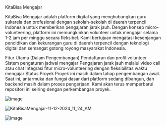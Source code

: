 KitaBisa Mengajar

KitaBisa Mengajar adalah platform digital yang menghubungkan guru sukarela dan profesional dengan sekolah-sekolah di daerah terpencil Indonesia untuk memberikan pengajaran jarak jauh. Dengan konsep micro-volunteering, platform ini memungkinkan volunteer untuk mengajar selama 1-2 jam per minggu secara fleksibel. Kami bertujuan mengatasi kesenjangan pendidikan dan kekurangan guru di daerah terpencil dengan teknologi digital dan semangat gotong royong masyarakat Indonesia.

Fitur Utama (Dalam Pengembangan)
Pendaftaran dan profil volunteer
Sistem pengaturan jadwal mengajar
Pengajaran jarak jauh melalui video call atau chat
Integrasi fitur micro-volunteering dengan fleksibilitas waktu mengajar
Status Proyek
Proyek ini masih dalam tahap pengembangan awal. Saat ini, antarmuka dan fungsi dasar dari platform sedang dibangun, dan backend masih dalam proses pengerjaan. Kami akan terus memperbarui repositori ini seiring dengan perkembangan proyek.

![image](https://github.com/user-attachments/assets/497eaa5e-e711-4a29-adef-ae795a3eceea)

![KitaBisaMengajar-11-12-2024_11_24_AM](https://github.com/user-attachments/assets/8b7a8aff-2acf-4e0f-a8f4-a54b570a4499)

![image](https://github.com/user-attachments/assets/a601cc27-e705-48d8-b0be-99c0a8d84297)
